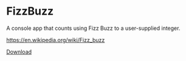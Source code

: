 # FizzBuzz
A console app that counts using Fizz Buzz to a user-supplied integer.

https://en.wikipedia.org/wiki/Fizz_buzz

[Download](https://github.com/noskap/FizzBuzz/blob/master/FizzBuzzConsoleApp.zip)
